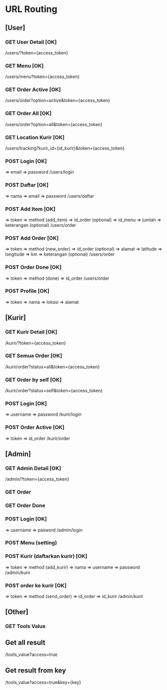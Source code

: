 # URL Routing

## [User]

### GET User Detail [OK]
/users/?token={access_token}

### GET Menu [OK]
/users/menu?token={access_token}

### GET Order Active [OK]
/users/order?option=active&token={access_token}

### GET Order All [OK]
/users/order?option=all&token={access_token}

### GET Location Kurir [OK]
/users/tracking?kurir_id={id_kurir}&token={access_token}

### POST Login [OK]
=> email
=> password
/users/login

### POST Daftar [OK]
=> nama
=> email
=> password
/users/daftar

### POST Add Item [OK]
=> token
=> method (add_item)
=> id_order (optional)
=> id_menu
=> jumlah
=> keterangan (optional)
/users/order

### POST Add Order [OK]
=> token
=> method (new_order)
=> id_order (optional)
=> alamat
=> latitude
=> longitude
=> km
=> keterangan (optional)
/users/order

### POST Order Done [OK]
=> token
=> method (done)
=> id_order
/users/order

### POST Profile [OK]
=> token
=> nama
=> lokasi
=> alamat

## [Kurir]

### GET Kurir Detail [OK]
/kurir/?token={access_token}

### GET Semua Order [OK]
/kurir/order?status=all&token={access_token}

### GET Order by self [OK]
/kurir/order?status=self&token={access_token}

### POST Login [OK] 
=> username 
=> password
/kurir/login

### POST Order Active [OK]
=> token
=> id_order
/kurir/order

## [Admin]

### GET Admin Detail [OK]
/admin/?token={access_token}

### GET Order

### GET Order Done

### POST Login [OK]
=> username
=> pasword
/admin/login

### POST Menu (setting)

### POST Kurir (daftarkan kurir) [OK]
=> token
=> method (add_kurir)
=> nama
=> username
=> password
/admin/kurir

### POST order ke kurir [OK]
=> token
=> method (send_order)
=> id_order
=> id_kurir
/admin/kurir

## [Other]

### GET Tools Value

## Get all result
/tools_value?access=true

## Get result from key
/tools_value?access=true&key={key}
